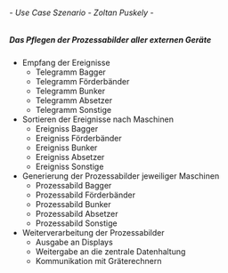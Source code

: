 ###### - Use Case Szenario - Zoltan Puskely - 
##### Das Pflegen der Prozessabilder aller externen Geräte
- Empfang der Ereignisse 
  - Telegramm Bagger
  - Telegramm Förderbänder
  - Telegramm Bunker 
  - Telegramm Absetzer
  - Telegramm Sonstige
- Sortieren der Ereignisse nach Maschinen
  - Ereigniss Bagger
  - Ereigniss Förderbänder
  - Ereigniss Bunker 
  - Ereigniss Absetzer
  - Ereigniss Sonstige
- Generierung der Prozessabilder jeweiliger Maschinen
  - Prozessabild Bagger
  - Prozessabild Förderbänder
  - Prozessabild Bunker 
  - Prozessabild Absetzer
  - Prozessabild Sonstige
- Weiterverarbeitung der Prozessabilder
  - Ausgabe an Displays
  - Weitergabe an die zentrale Datenhaltung
  - Kommunikation mit Gräterechnern
